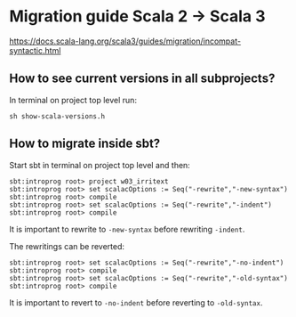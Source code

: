 # Migration guide Scala 2 -> Scala 3

https://docs.scala-lang.org/scala3/guides/migration/incompat-syntactic.html

## How to see current versions in all subprojects?
In terminal on project top level run:
```
sh show-scala-versions.h
```

## How to migrate inside sbt?
Start sbt in terminal on project top level and then:
```
sbt:introprog root> project w03_irritext
sbt:introprog root> set scalacOptions := Seq("-rewrite","-new-syntax")
sbt:introprog root> compile
sbt:introprog root> set scalacOptions := Seq("-rewrite","-indent")
sbt:introprog root> compile
```
It is important to rewrite to `-new-syntax` before rewriting `-indent`.

The rewritings can be reverted:
```
sbt:introprog root> set scalacOptions := Seq("-rewrite","-no-indent")
sbt:introprog root> compile
sbt:introprog root> set scalacOptions := Seq("-rewrite","-old-syntax")
sbt:introprog root> compile
```

It is important to revert to `-no-indent` before reverting to `-old-syntax`.
